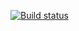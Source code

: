 [![Build status](https://ci.appveyor.com/api/projects/status/gl9gd8aaxoclk4yu/branch/main?svg=true)](https://ci.appveyor.com/project/hamsa2/bankcards1/branch/main)
